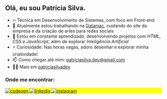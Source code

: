## Olá, eu sou Patrícia Silva.


- 🔥 Técnica em Desenvolvimento de Sistemas, com foco em Front-end
- 🔭 Atualmente estou trabalhando na [Datamac](https://www.datamac.com.br/index.html), cuidando do site da empresa e da criação de artes para redes sociais
- 🌱 Estou em constante aprendizado, desenvolvendo projetos com *HTML, CSS e JavaScript*, além de explorar *Inteligência Artificial*
- ⚡ Curiosidade: Nas horas vagas, adoro desenhar e explorar minha criatividade!
- 📫 Como chegar até mim: patriciasilva.dev@gmail.com
- 👨‍💻 Mais em [patriciasilvadev](https://)


### Onde me encontrar:

<p align="left" style="background:yellow">
<a href="https://codepen.io/patricia-silva-dev" target="_blank">
  <img align="center" src="https://img.shields.io/badge/-patriciasilvadev-05122A?style=flat&logo=codepen" alt="codepen"/>
</a>
<a href="https://linkedin.com/in/patricia-silva-dev" target="_blank">
  <img align="center" src="https://img.shields.io/badge/-patriciasilvadev-05122A?style=flat&logo=linkedin" alt="linkedin"/>
</a>
<a href="https://instagram.com/patms_" target="_blank">
 <img align="center" src="https://img.shields.io/badge/-patms_-05122A?style=flat&logo=instagram" alt="instagram"/>
</a>
</p>
